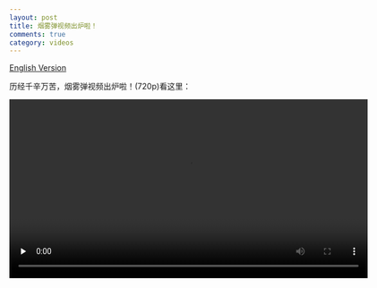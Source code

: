 ```yaml
---
layout: post
title: 烟雾弹视频出炉啦！
comments: true
category: videos
---
```

<a href="{% post_url 2012-10-16-smokebomb-video.en %}">English Version</a>

历经千辛万苦，烟雾弹视频出炉啦！(720p)看这里：

<!--More-->

<div>
<video id="HFI_Mad_Scientists_Exp1_Smokebomb" class="video-js vjs-default-skin" controls width=640 preload="none">
    <source src="/videos/HFIMadScientists-Exp1-SmokeBomb.mp4" type='video/mp4' />
</video>
</div>

